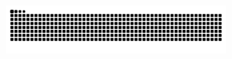 ![Snake animation](https://github.com/fernandadiasm/fernandadiasm/blob/output/github-contribution-grid-snake.svg)
